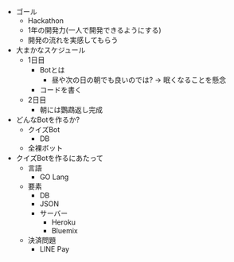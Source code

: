 - ゴール
    - Hackathon
    - 1年の開発力(一人で開発できるようにする)
    - 開発の流れを実感してもらう
- 大まかなスケジュール
    - 1日目
        - Botとは
            - 昼や次の日の朝でも良いのでは? -> 眠くなることを懸念
        - コードを書く
    - 2日目
        - 朝には鸚鵡返し完成
- どんなBotを作るか?
    - クイズBot
        - DB
    - 全裸ボット
- クイズBotを作るにあたって
    - 言語
        - GO Lang
    - 要素
        - DB
        - JSON
        - サーバー
            - Heroku
            - Bluemix
    - 決済問題
        - LINE Pay
